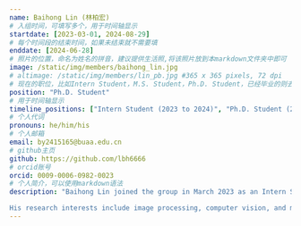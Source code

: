 ```yaml
---
name: Baihong Lin (林柏宏)
# 入组时间，可填写多个，用于时间轴显示
startdate: [2023-03-01, 2024-08-29]
# 每个时间段的结束时间，如果未结束就不需要填
enddate: [2024-06-28]
# 照片的位置，命名为姓名的拼音，建议提供生活照,将该照片放到本markdown文件夹中即可
image: /static/img/members/baihong_lin.jpg 
# altimage: /static/img/members/lin_pb.jpg #365 x 365 pixels, 72 dpi
# 现在的职位，比如Intern Student，M.S. Student，Ph.D. Student，已经毕业的则去掉Student，写 M.S.，Ph.D.
position: "Ph.D. Student" 
# 用于时间轴显示
timeline_positions: ["Intern Student (2023 to 2024)", "Ph.D. Student (2024-)"]
# 个人代词
pronouns: he/him/his
# 个人邮箱
email: by2415165@buaa.edu.cn 
# github主页
github: https://github.com/lbh6666
# orcid账号
orcid: 0009-0006-0982-0023
# 个人简介，可以使用markdown语法
description: "Baihong Lin joined the group in March 2023 as an Intern Student and is currently pursuing a Ph.D. degree at the School of Astronautics, Beihang University.

His research interests include image processing, computer vision, and machine learning."
---
```

